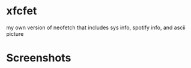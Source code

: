 # xfcfet
my own version of neofetch that includes sys info, spotify info, and ascii picture

# Screenshots
